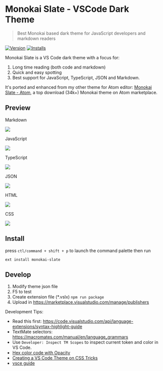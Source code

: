 # Monokai Slate - VSCode Dark Theme

> Best Monokai based dark theme for JavaScript developers and markdown readers

[![Version](https://vsmarketplacebadge.apphb.com/version/zurassic.monokai-slate.svg)](https://marketplace.visualstudio.com/items?itemName=zurassic.monokai-slate) [![Installs](https://vsmarketplacebadge.apphb.com/installs/zurassic.monokai-slate.svg)](https://marketplace.visualstudio.com/items?itemName=zurassic.monokai-slate)

Monokai Slate is a VS Code dark theme with a focus for:

1. Long time reading (both code and markdown)
2. Quick and easy spotting
3. Best support for JavaScript, TypeScript, JSON and Markdown.

It's ported and enhanced from my other theme for Atom editor: [Monokai Slate - Atom](https://atom.io/themes/monokai-slate), a top download (34k+) Monokai theme on Atom marketplace.

## Preview

Markdown

![](https://github.com/hamxiaoz/monokai-slate-vscode/blob/master/test/test.md.png?raw=true)

JavaScript

![](https://github.com/hamxiaoz/monokai-slate-vscode/blob/master/test/test.js.png?raw=true)

TypeScript

![](https://github.com/hamxiaoz/monokai-slate-vscode/blob/master/test/test.ts.png?raw=true)

JSON

![](https://github.com/hamxiaoz/monokai-slate-vscode/blob/master/test/test.json.png?raw=true)

HTML

![](https://github.com/hamxiaoz/monokai-slate-vscode/blob/master/test/test.html.png?raw=true)

CSS

![](https://github.com/hamxiaoz/monokai-slate-vscode/blob/master/test/test.css.png?raw=true)

## Install

press `ctl/command + shift + p` to launch the command palette then run
```
ext install monokai-slate
```

## Develop

1. Modify theme json file
2. F5 to test
3. Create extension file (*.vslx) `npm run package`
4. Upload in https://marketplace.visualstudio.com/manage/publishers

Development Tips:

- Read this first: https://code.visualstudio.com/api/language-extensions/syntax-highlight-guide
- TextMate selectors: https://macromates.com/manual/en/language_grammars
- Use `Developer: Inspect TM Scopes` to inspect current token and color in VS Code.
- [Hex color code with Opacity](https://gist.github.com/lopspower/03fb1cc0ac9f32ef38f4)
- [Creating a VS Code Theme on CSS Tricks](https://css-tricks.com/creating-a-vs-code-theme/)
- [vsce guide](https://code.visualstudio.com/api/working-with-extensions/publishing-extension#vsce)
